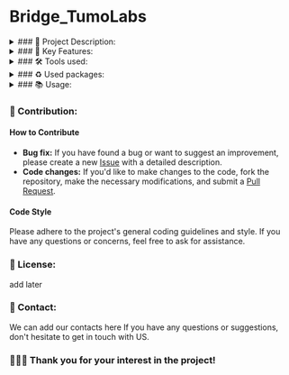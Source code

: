 # Bridge_TumoLabs

<details><summary>### 💫 Project Description:</summary>

Need add description here

</details>

<details><summary>### 🚀 Key Features:</summary>

Need add features here

</details>

<details><summary>### 🛠 Tools used:</summary>

Ill add tools here later

</details>

<details><summary>### ♻ Used packages:</summary>

ll add here later

</details>

<details><summary>### 📚 Usage:</summary>

## Installing and running the frontend

To run the frontend, follow these steps:

1. Navigate to the frontend directory:

```bash
cd frontend
```
```bash
npm install
```
```bash
npm run start
```
2. Navigate to the backend directory:

```bash
cd backend
```

Create a virtual environment:
```bash
python -m venv venv
```

Activate the virtual environment:
   On Windows:
   ```bash
.\venv\Scripts\activate
```
   On macOS/Linux:
   ```bash
source venv/bin/activate
```

Install the required dependencies:
```bash
pip install -r requirements.txt
```

Run the backend server:
```bash
python manage.py runserver
```

</details>


### 🤝 Contribution:

#### How to Contribute

- **Bug fix:** If you have found a bug or want to suggest an improvement, please create a new [Issue](https://github.com/blackrainbowtest/JSMiniProject3-Aram-Arakelyan/issues) with a detailed description.
- **Code changes:** If you'd like to make changes to the code, fork the repository, make the necessary modifications, and submit a [Pull Request](https://github.com/blackrainbowtest/JSMiniProject3-Aram-Arakelyan/pulls).

#### Code Style
Please adhere to the project's general coding guidelines and style. If you have any questions or concerns, feel free to ask for assistance.

### 📝 License:
add later

### 📧 Contact:
We can add our contacts here 
If you have any questions or suggestions, don't hesitate to get in touch with US.


### 💖💙🧡 Thank you for your interest in the project!
